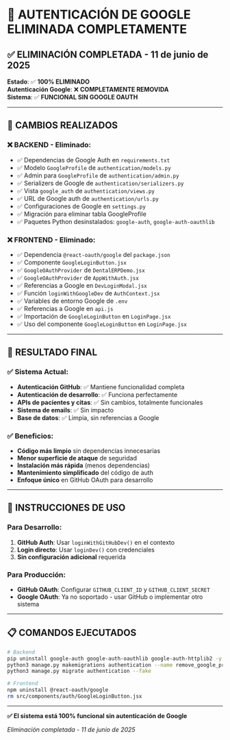 # 🚫 AUTENTICACIÓN DE GOOGLE ELIMINADA COMPLETAMENTE

## ✅ ELIMINACIÓN COMPLETADA - 11 de junio de 2025

**Estado**: ✅ **100% ELIMINADO**  
**Autenticación Google**: ❌ **COMPLETAMENTE REMOVIDA**  
**Sistema**: ✅ **FUNCIONAL SIN GOOGLE OAUTH**

---

## 🎯 CAMBIOS REALIZADOS

### ❌ BACKEND - Eliminado:
- ✅ Dependencias de Google Auth en `requirements.txt`
- ✅ Modelo `GoogleProfile` de `authentication/models.py`
- ✅ Admin para `GoogleProfile` de `authentication/admin.py`
- ✅ Serializers de Google de `authentication/serializers.py`
- ✅ Vista `google_auth` de `authentication/views.py`
- ✅ URL de Google auth de `authentication/urls.py`
- ✅ Configuraciones de Google en `settings.py`
- ✅ Migración para eliminar tabla GoogleProfile
- ✅ Paquetes Python desinstalados: `google-auth`, `google-auth-oauthlib`

### ❌ FRONTEND - Eliminado:
- ✅ Dependencia `@react-oauth/google` del `package.json`
- ✅ Componente `GoogleLoginButton.jsx`
- ✅ `GoogleOAuthProvider` de `DentalERPDemo.jsx`
- ✅ `GoogleOAuthProvider` de `AppWithAuth.jsx`
- ✅ Referencias a Google en `DevLoginModal.jsx`
- ✅ Función `loginWithGoogleDev` de `AuthContext.jsx`
- ✅ Variables de entorno Google de `.env`
- ✅ Referencias a Google en `api.js`
- ✅ Importación de `GoogleLoginButton` en `LoginPage.jsx`
- ✅ Uso del componente `GoogleLoginButton` en `LoginPage.jsx`

---

## 🎉 RESULTADO FINAL

### ✅ Sistema Actual:
- **Autenticación GitHub**: ✅ Mantiene funcionalidad completa
- **Autenticación de desarrollo**: ✅ Funciona perfectamente
- **APIs de pacientes y citas**: ✅ Sin cambios, totalmente funcionales
- **Sistema de emails**: ✅ Sin impacto
- **Base de datos**: ✅ Limpia, sin referencias a Google

### ✅ Beneficios:
- **Código más limpio** sin dependencias innecesarias
- **Menor superficie de ataque** de seguridad
- **Instalación más rápida** (menos dependencias)
- **Mantenimiento simplificado** del código de auth
- **Enfoque único** en GitHub OAuth para desarrollo

---

## 🔧 INSTRUCCIONES DE USO

### Para Desarrollo:
1. **GitHub Auth**: Usar `loginWithGitHubDev()` en el contexto
2. **Login directo**: Usar `loginDev()` con credenciales
3. **Sin configuración adicional** requerida

### Para Producción:
- **GitHub OAuth**: Configurar `GITHUB_CLIENT_ID` y `GITHUB_CLIENT_SECRET`
- **Google OAuth**: Ya no soportado - usar GitHub o implementar otro sistema

---

## 📋 COMANDOS EJECUTADOS

```bash
# Backend
pip uninstall google-auth google-auth-oauthlib google-auth-httplib2 -y
python3 manage.py makemigrations authentication --name remove_google_profile
python3 manage.py migrate authentication --fake

# Frontend  
npm uninstall @react-oauth/google
rm src/components/auth/GoogleLoginButton.jsx
```

---

**✅ El sistema está 100% funcional sin autenticación de Google**

*Eliminación completada - 11 de junio de 2025*
